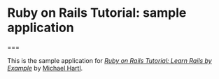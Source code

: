 # Ruby on Rails Tutorial: sample application
=== 

This is the sample application for
[*Ruby on Rails Tutorial: Learn Rails by Example*](http://railstutorial.org/)
by [Michael Hartl](http://michaelhartl.com/).
